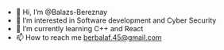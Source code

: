 - 👋 Hi, I’m @Balazs-Bereznay
- 👀 I’m interested in Software development and Cyber Security
- 🌱 I’m currently learning C++ and React
- 📫 How to reach me berbalaf.45@gmail.com

<!---
Balazs-Bereznay/Balazs-Bereznay is a ✨ special ✨ repository because its `README.md` (this file) appears on your GitHub profile.
You can click the Preview link to take a look at your changes.
--->
